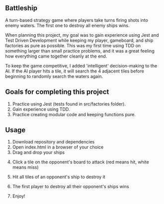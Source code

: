 ## Battleship

A turn-based strategy game where players take turns firing shots into enemy waters. The first one to destroy all enemy ships wins.

When planning this project, my goal was to gain experience using Jest and Test Driven Development while keeping my player, gameboard, and ship factories as pure as possible. This was my first time using TDD on something larger than small practice problems, and it was a great feeling how everything came together cleanly at the end.

To keep the game competitive, I added 'intelligent' decision-making to the AI. If the AI player hits a tile, it will search the 4 adjacent tiles before beginning to randomly search the waters again.

## Goals for completing this project

1. Practice using Jest (tests found in src/factories folder).
2. Gain experience using TDD.
3. Practice creating modular code and keeping functions pure.

## Usage

1. Download repository and dependencies
2. Open index.html in a browser of your choice
3. Drag and drop your ships
 <!--Video  -->
4. Click a tile on the opponent's board to attack (red means hit, white means miss)
<!-- Video -->
5. Hit all tiles of an opponent's ship to destroy it
<!-- Video -->
6. The first player to destroy all their opponent's ships wins
<!-- Video -->
7. Enjoy!